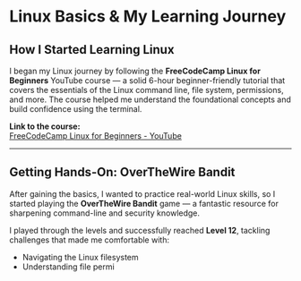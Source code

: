 # Linux Basics & My Learning Journey

## How I Started Learning Linux

I began my Linux journey by following the **FreeCodeCamp Linux for Beginners** YouTube course — a solid 6-hour beginner-friendly tutorial that covers the essentials of the Linux command line, file system, permissions, and more. The course helped me understand the foundational concepts and build confidence using the terminal.

**Link to the course:**  
[FreeCodeCamp Linux for Beginners - YouTube](https://www.youtube.com/watch?v=ZtqBQ68cfJc)

---

## Getting Hands-On: OverTheWire Bandit

After gaining the basics, I wanted to practice real-world Linux skills, so I started playing the **OverTheWire Bandit** game — a fantastic resource for sharpening command-line and security knowledge.

I played through the levels and successfully reached **Level 12**, tackling challenges that made me comfortable with:

- Navigating the Linux filesystem  
- Understanding file permi
